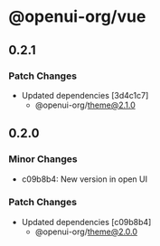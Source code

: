 # @openui-org/vue

## 0.2.1

### Patch Changes

- Updated dependencies [3d4c1c7]
  - @openui-org/theme@2.1.0

## 0.2.0

### Minor Changes

- c09b8b4: New version in open UI

### Patch Changes

- Updated dependencies [c09b8b4]
  - @openui-org/theme@2.0.0
